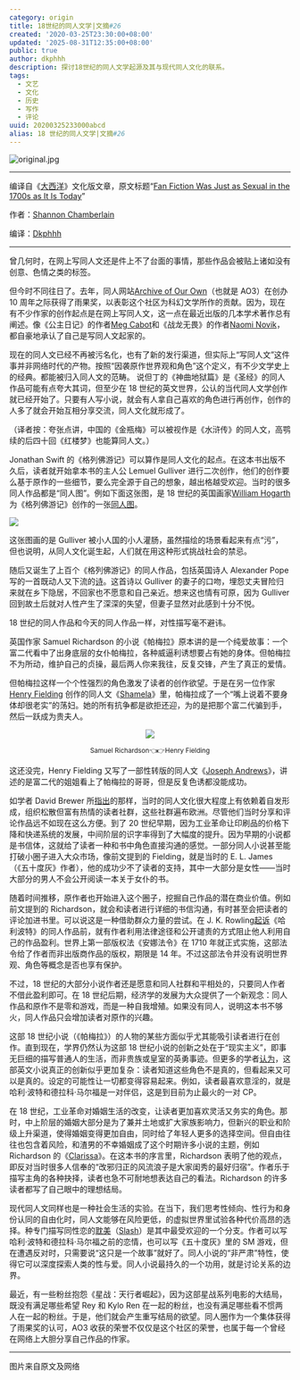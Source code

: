 ```yaml
---
category: origin
title: 18世纪的同人文学|文摘#26
created: '2020-03-25T23:30:00+08:00'
updated: '2025-08-31T12:35:00+08:00'
public: true
author: dkphhh
description: 探讨18世纪的同人文学起源及其与现代同人文化的联系。
tags:
  - 文艺
  - 文化
  - 历史
  - 写作
  - 评论
uuid: 20200325233000abcd
alias: 18 世纪的同人文学|文摘#26
---
```


![original.jpg](https://i.loli.net/2020/03/25/5HwQtbCIAavNdqM.jpg)

---

编译自《[大西洋](https://www.theatlantic.com/)》文化版文章，原文标题“[Fan Fiction Was Just as Sexual in the 1700s as It Is Today](https://www.theatlantic.com/culture/archive/2020/02/surprising-18th-century-origins-fan-fiction/606532/)”

作者：[Shannon Chamberlain](https://twitter.com/shannonissima)

编译：[Dkphhh](https://dkphhh.me)

---

曾几何时，在网上写同人文还是件上不了台面的事情，那些作品会被贴上诸如没有创意、色情之类的标签。

但今时不同往日了。去年，同人网站[Archive of Our Own](https://archiveofourown.org/)（也就是 AO3）在创办 10 周年之际获得了雨果奖，以表彰这个社区为科幻文学所作的贡献。因为，现在有不少作家的创作起点是在网上写同人文，这一点在最近出版的几本学术著作总有阐述。像《公主日记》的作者[Meg Cabot](https://en.wikipedia.org/wiki/Meg_Cabot)和《战龙无畏》的作者[Naomi Novik](https://zh.wikipedia.org/wiki/%E5%A8%9C%E5%A5%A7%E7%B1%B3%C2%B7%E8%AB%BE%E7%B6%AD%E5%85%8B)，都自豪地承认了自己是写同人文起家的。

现在的同人文已经不再被污名化，也有了新的发行渠道，但实际上“写同人文”这件事并非网络时代的产物。按照“因袭原作世界观和角色”这个定义，有不少文学史上的经典。都能被归入同人文的范畴。
说但丁的《神曲地狱篇》是《圣经》的同人作品可能有点夸大其词，但至少在 18 世纪的英文世界，公认的当代同人文学创作就已经开始了。只要有人写小说，就会有人拿自己喜欢的角色进行再创作，创作的人多了就会开始互相分享交流，同人文化就形成了。

（译者按：夸张点讲，中国的《金瓶梅》可以被视作是《水浒传》的同人文，高鹗续的后四十回《红楼梦》也能算同人文。）

Jonathan Swift 的《格列佛游记》可以算作是同人文化的起点。在这本书出版不久后，读者就开始拿本书的主人公 Lemuel Gulliver 进行二次创作，他们的创作要么基于原作的一些细节，要么完全源于自己的想象，越出格越受欢迎。当时的很多同人作品都是“同人图”。例如下面这张图，是 18 世纪的英国画家[William Hogarth](https://zh.wikipedia.org/zh-hans/%E5%A8%81%E5%BB%89%C2%B7%E8%B4%BA%E5%8A%A0%E6%96%AF)为《格列佛游记》创作的一张[同人图](https://www.metmuseum.org/art/collection/search/392597)。

![](https://collectionapi.metmuseum.org/api/collection/v1/iiif/392597/775233/main-image)

这张图画的是 Gulliver 被小人国的小人灌肠，虽然描绘的场景看起来有点“污”，但也说明，从同人文化诞生起，人们就在用这种形式挑战社会的禁忌。

随后又诞生了上百个《格列佛游记》的同人作品，包括英国诗人 Alexander Pope 写的一首既动人又下流的[诗](https://www.bartleby.com/203/89.html)。这首诗以 Gulliver 的妻子的口吻，埋怨丈夫冒险归来就在乡下隐居，不回家也不愿意和自己亲近。想来这也情有可原，因为 Gulliver 回到故土后就对人性产生了深深的失望，但妻子显然对此感到十分不悦。

18 世纪的同人作品和今天的同人作品一样，对性描写毫不避讳。

英国作家 Samuel Richardson 的小说《帕梅拉》原本讲的是一个纯爱故事：一个富二代看中了出身底层的女仆帕梅拉，各种威逼利诱想要占有她的身体。但帕梅拉不为所动，维护自己的贞操，最后两人你来我往，反复交锋，产生了真正的爱情。

但帕梅拉这样一个个性强烈的角色激发了读者的创作欲望。于是在另一位作家 [Henry Fielding](https://www.telegraph.co.uk/books/authors/greatest-feuds-literary-history/henry-fielding-right-vs-samuel-richardson/) 创作的同人文《[Shamela](https://en.wikipedia.org/wiki/An_Apology_for_the_Life_of_Mrs._Shamela_Andrews)》里，帕梅拉成了一个“嘴上说着不要身体却很老实”的荡妇。她的所有抗争都是欲拒还迎，为的是把那个富二代骗到手，然后一跃成为贵夫人。

<center><img src="https://www.telegraph.co.uk/content/dam/books/2018/03/14/richardson-fielding_trans_NvBQzQNjv4BqqVzuuqpFlyLIwiB6NTmJwfSVWeZ_vEN7c6bHu2jJnT8.jpg?imwidth=1400"><p><small>Samuel Richardson👈👉Henry Fielding</small></p></center>

这还没完，Henry Fielding 又写了一部性转版的同人文《[Joseph Andrews](https://en.wikipedia.org/wiki/Joseph_Andrews)》，讲述的是富二代的姐姐看上了帕梅拉的哥哥，但是反复色诱都没能成功。

如学者 David Brewer 所[指出](https://www.upenn.edu/pennpress/book/14132.html)的那样，当时的同人文化很大程度上有依赖着自发形成，组织松散但富有热情的读者社群，这些社群遍布欧洲。尽管他们当时分享和评论作品远不如现在这么方便。到了 20 世纪早期，因为工业革命让印刷品的价格下降和快递系统的发展，中间阶层的识字率得到了大幅度的提升。因为早期的小说都是书信体，这就给了读者一种和书中角色直接沟通的感觉。一部分同人小说甚至能打破小圈子进入大众市场，像前文提到的 Fielding，就是当时的 E. L. James（《五十度灰》作者），他的成功少不了读者的支持，其中一大部分是女性——当时大部分的男人不会公开阅读一本关于女仆的书。

随着时间推移，原作者也开始进入这个圈子，挖掘自己作品的潜在商业价值。例如前文提到的 Richardson，就会和读者进行详细的书信沟通，有时甚至会把读者的评论加进书里。可以说这是一种借助群众力量的尝试。在 J. K. Rowling[起诉](https://www.scotsman.com/news/world/rowling-goes-potty-over-us-bid-post-harrys-sons-story-web-2472267)《哈利波特》的同人作品前，就有作者利用法律途径和公开谴责的方式阻止他人利用自己的作品盈利。世界上第一部版权法《安娜法令》在 1710 年就正式实施，这部法令给了作者而非出版商作品的版权，期限是 14 年。不过这部法令并没有说明世界观、角色等概念是否也享有保护。

不过，18 世纪的大部分小说作者还是愿意和同人社群和平相处的，只要同人作者不借此盈利即可。在 18 世纪后期，经济学的发展为大众提供了一个新观念：同人作品和原作不是零和游戏，而是一种自我增殖。如果没有同人，说明这本书不够火，同人作品只会增加读者对原作的兴趣。

这部 18 世纪小说（《帕梅拉》）的人物的某些方面似乎尤其能吸引读者进行在创作。直到现在，学界仍然认为这部 18 世纪小说的创新之处在于“现实主义”，即事无巨细的描写普通人的生活，而非贵族或皇室的英勇事迹。但更多的学者[认为](https://www.albany.edu/english/files/Gallagher_Fictionality.pdf)，这部英文小说真正的创新似乎更加复杂：读者知道这些角色不是真的，但看起来又可以是真的。设定的可能性让一切都变得容易起来。例如，读者最喜欢意淫的，就是哈利·波特和德拉科·马尔福是一对伴侣，这是到目前为止最火的一对 CP。

在 18 世纪，工业革命对婚姻生活的改变，让读者更加喜欢灵活又务实的角色。那时，中上阶层的婚姻大部分是为了兼并土地或扩大家族影响力，但新兴的职业和阶级上升渠道，使得婚姻变得更加自由，同时给了年轻人更多的选择空间。但自由往往也包含着风险，和渣男的不幸婚姻成了这个时期许多小说的主题，例如 Richardson 的《[Clarissa](https://en.wikipedia.org/wiki/Clarissa)》。在这本书的序言里，Richardson 表明了他的观点，即反对当时很多人信奉的“改邪归正的风流浪子是大家闺秀的最好归宿”。作者乐于描写主角的各种抉择，读者也急不可耐地想表达自己的看法。Richardson 的许多读者都写了自己眼中的理想结局。

现代同人文同样也是一种社会生活的实验。在当下，我们思考性倾向、性行为和身份认同的自由化时，同人文能够在风险更低，的虚拟世界里试验各种代价高昂的选择。种专门描写同性恋的[耽美](https://shippersquad.wordpress.com/2018/07/10/%E5%90%8D%E8%AF%8D%E8%A7%A3%E9%87%8A%EF%BC%9A%E8%80%BD%E7%BE%8E-bl-slash/)（[Slash](https://en.wikipedia.org/wiki/Slash_fiction)）是其中最受欢迎的一个分支。作者可以写哈利·波特和德拉科·马尔福之前的恋情，也可以写《五十度灰》里的 SM 游戏，但在遭遇反对时，只需要说“这只是一个故事”就好了。同人小说的“非严肃”特性，使得它可以深度探索人类的性与爱。同人小说最持久的一个功用，就是讨论关系的边界。

最近，有一些粉丝抱怨《星战：天行者崛起》，因为这部星战系列电影的大结局，既没有满足哪些希望 Rey 和 Kylo Ren 在一起的粉丝，也没有满足哪些看不惯两人在一起的粉丝。于是，他们就会产生重写结局的欲望。同人圈作为一个集体获得了雨果奖的认可，AO3 收获的荣誉不仅仅是这个社区的荣誉，也属于每一个曾经在网络上大胆分享自己作品的作家。

---

图片来自原文及网络
